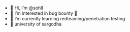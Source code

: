 - 👋 Hi, I’m @sohll
- 👀 I’m interested in  bug bounty 🐞
- 🌱 I’m currently learning redteaming/penetration testing
- 🏫 university of sargodha

<!---
xssnova/xssnova is a ✨ special ✨ repository because its `README.md` (this file) appears on your GitHub profile.
You can click the Preview link to take a look at your changes.
--->
